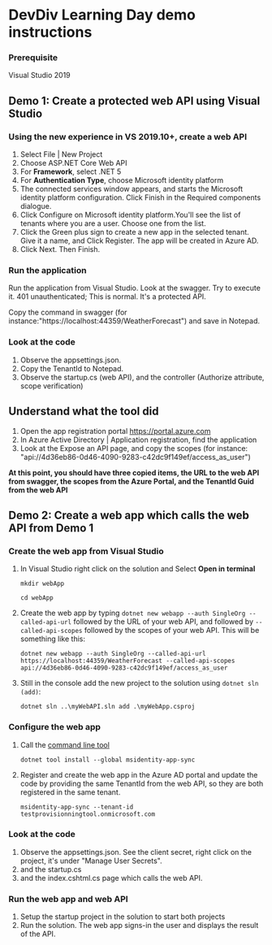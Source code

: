 # DevDiv Learning Day demo instructions

### Prerequisite
Visual Studio 2019

## Demo 1: Create a protected web API using Visual Studio
### Using the new experience in VS 2019.10+, create a web API

1. Select File | New Project
2. Choose ASP.NET Core Web API
3. For **Framework**, select .NET 5
4. For **Authentication Type**, choose Microsoft identity platform
5. The connected services window appears, and starts the Microsoft identity platform configuration. Click Finish in the Required components dialogue.
6. Click Configure on Microsoft identity platform.You'll see the list of tenants where you are a user. Choose one from the list.
7. Click the Green plus sign to create a new app in the selected tenant. Give it a name, and Click Register. The app will be created in Azure AD.
8. Click Next. Then Finish.

### Run the application

Run the application from Visual Studio.
Look at the swagger.
Try to execute it. 401 unauthenticated; This is normal. It's a protected API.

Copy the command in swagger (for instance:"https://localhost:44359/WeatherForecast") and save in Notepad.

### Look at the code

1. Observe the appsettings.json.
2. Copy the TenantId to Notepad.
2. Observe the startup.cs (web API), and the controller (Authorize attribute, scope verification)

## Understand what the tool did

1. Open the app registration portal https://portal.azure.com
2. In Azure Active Directory | Application registration, find the application
3. Look at the Expose an API page, and copy the scopes (for instance: "api://4d36eb86-0d46-4090-9283-c42dc9f149ef/access_as_user")

**At this point, you should have three copied items, the URL to the web API from swagger, the scopes from the Azure Portal, and the TenantId Guid from the web API**

## Demo 2: Create a web app which calls the web API from Demo 1

### Create the web app from Visual Studio

1. In Visual Studio right click on the solution and Select **Open in terminal**

   `mkdir webApp`

   `cd webApp`

2. Create the web app by typing `dotnet new webapp --auth SingleOrg --called-api-url` followed by the URL of your web API, and followed by `--called-api-scopes` followed by the scopes of your web API. This will be something like this:
 
   ```Shell
   dotnet new webapp --auth SingleOrg --called-api-url https://localhost:44359/WeatherForecast --called-api-scopes api://4d36eb86-0d46-4090-9283-c42dc9f149ef/access_as_user
   ```
3. Still in the console add the new project to the solution using `dotnet sln (add)`:
   
   ```Shell
   dotnet sln ..\myWebAPI.sln add .\myWebApp.csproj
   ```

### Configure the web app

1. Call the [command line tool](https://github.com/AzureAD/microsoft-identity-web/tree/master/tools/app-provisioning-tool)

    `dotnet tool install --global msidentity-app-sync`

2. Register and create the web app in the Azure AD portal and update the code by providing the same TenantId from the web API, so they are both registered in the same tenant.

    `msidentity-app-sync --tenant-id testprovisionningtool.onmicrosoft.com`

### Look at the code

1. Observe the appsettings.json. See the client secret, right click on the project, it's under "Manage User Secrets".
2. and the startup.cs
3. and the index.cshtml.cs page which calls the web API.

### Run the web app and web API

1. Setup the startup project in the solution to start both projects
1. Run the solution. The web app signs-in the user and displays the result of the API.
